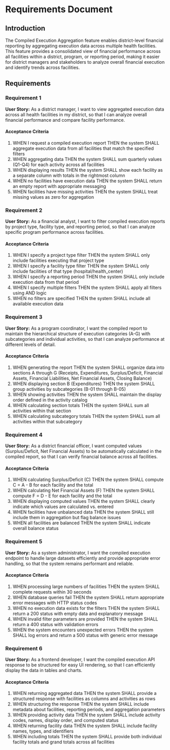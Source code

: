 # Requirements Document

## Introduction

The Compiled Execution Aggregation feature enables district-level financial reporting by aggregating execution data across multiple health facilities. This feature provides a consolidated view of financial performance across all facilities within a district, program, or reporting period, making it easier for district managers and stakeholders to analyze overall financial execution and identify trends across facilities.

## Requirements

### Requirement 1

**User Story:** As a district manager, I want to view aggregated execution data across all health facilities in my district, so that I can analyze overall financial performance and compare facility performance.

#### Acceptance Criteria

1. WHEN I request a compiled execution report THEN the system SHALL aggregate execution data from all facilities that match the specified filters
2. WHEN aggregating data THEN the system SHALL sum quarterly values (Q1-Q4) for each activity across all facilities
3. WHEN displaying results THEN the system SHALL show each facility as a separate column with totals in the rightmost column
4. WHEN no facilities have execution data THEN the system SHALL return an empty report with appropriate messaging
5. WHEN facilities have missing activities THEN the system SHALL treat missing values as zero for aggregation

### Requirement 2

**User Story:** As a financial analyst, I want to filter compiled execution reports by project type, facility type, and reporting period, so that I can analyze specific program performance across facilities.

#### Acceptance Criteria

1. WHEN I specify a project type filter THEN the system SHALL only include facilities executing that project type
2. WHEN I specify a facility type filter THEN the system SHALL only include facilities of that type (hospital/health_center)
3. WHEN I specify a reporting period THEN the system SHALL only include execution data from that period
4. WHEN I specify multiple filters THEN the system SHALL apply all filters using AND logic
5. WHEN no filters are specified THEN the system SHALL include all available execution data

### Requirement 3

**User Story:** As a program coordinator, I want the compiled report to maintain the hierarchical structure of execution categories (A-G) with subcategories and individual activities, so that I can analyze performance at different levels of detail.

#### Acceptance Criteria

1. WHEN generating the report THEN the system SHALL organize data into sections A through G (Receipts, Expenditures, Surplus/Deficit, Financial Assets, Financial Liabilities, Net Financial Assets, Closing Balance)
2. WHEN displaying section B (Expenditures) THEN the system SHALL group activities by subcategories (B-01 through B-05)
3. WHEN showing activities THEN the system SHALL maintain the display order defined in the activity catalog
4. WHEN calculating section totals THEN the system SHALL sum all activities within that section
5. WHEN calculating subcategory totals THEN the system SHALL sum all activities within that subcategory

### Requirement 4

**User Story:** As a district financial officer, I want computed values (Surplus/Deficit, Net Financial Assets) to be automatically calculated in the compiled report, so that I can verify financial balance across all facilities.

#### Acceptance Criteria

1. WHEN calculating Surplus/Deficit (C) THEN the system SHALL compute C = A - B for each facility and the total
2. WHEN calculating Net Financial Assets (F) THEN the system SHALL compute F = D - E for each facility and the total
3. WHEN displaying computed values THEN the system SHALL clearly indicate which values are calculated vs. entered
4. WHEN facilities have unbalanced data THEN the system SHALL still include them in aggregation but flag balance issues
5. WHEN all facilities are balanced THEN the system SHALL indicate overall balance status

### Requirement 5

**User Story:** As a system administrator, I want the compiled execution endpoint to handle large datasets efficiently and provide appropriate error handling, so that the system remains performant and reliable.

#### Acceptance Criteria

1. WHEN processing large numbers of facilities THEN the system SHALL complete requests within 30 seconds
2. WHEN database queries fail THEN the system SHALL return appropriate error messages with HTTP status codes
3. WHEN no execution data exists for the filters THEN the system SHALL return a 200 status with empty data and explanatory message
4. WHEN invalid filter parameters are provided THEN the system SHALL return a 400 status with validation errors
5. WHEN the system encounters unexpected errors THEN the system SHALL log errors and return a 500 status with generic error message

### Requirement 6

**User Story:** As a frontend developer, I want the compiled execution API response to be structured for easy UI rendering, so that I can efficiently display the data in tables and charts.

#### Acceptance Criteria

1. WHEN returning aggregated data THEN the system SHALL provide a structured response with facilities as columns and activities as rows
2. WHEN structuring the response THEN the system SHALL include metadata about facilities, reporting periods, and aggregation parameters
3. WHEN providing activity data THEN the system SHALL include activity codes, names, display order, and computed status
4. WHEN returning facility data THEN the system SHALL include facility names, types, and identifiers
5. WHEN including totals THEN the system SHALL provide both individual facility totals and grand totals across all facilities